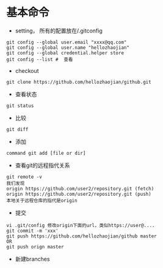 # 基本命令
* setting， 所有的配置放在<HOME>/.gitconfig
```
git config --global user.email "xxxx@qq.com"
git config --global user.name "hellozhaojian"
git config --global credential.helper store
git config --list #  查看
```
* checkout
```
git clone https://github.com/hellozhaojian/github.git
```
* 查看状态
```
git status
```
* 比较
```
git diff
```
* 添加
```
command git add [file or dir]
```

* 查看git的远程指代关系
```
git remote -v 
我们发现
origin https://github.com/user2/repository.git (fetch)
origin https://github.com/user2/repository.git (push)
本地关于远程仓库的指代是origin
```
* 提交
```
vi .git/config 修改origin下面的url，类似https://user@....
git commit -m 'xxx'
git push https://github.com/hellozhaojian/github master
OR
git push orign master
```

* 新建branches
